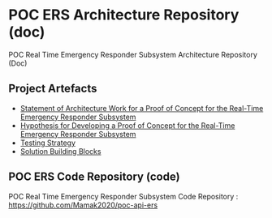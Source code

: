 # POC ERS Architecture Repository (doc)
POC Real Time Emergency Responder Subsystem Architecture Repository (Doc)

## Project Artefacts
* [Statement of Architecture Work for a Proof of Concept for the Real-Time Emergency Responder Subsystem](./artefacts/P8_01_Statement_Of_Architecture_Work.pdf)
* [Hypothesis for Developing a Proof of Concept for the Real-Time Emergency Responder Subsystem](./artefacts/P8_02_Hypoth%C3%A8se_de_d%C3%A9veloppement.pdf)
* [Testing Strategy](./artefacts/P8_03_Strategie_Test.pdf)
* [Solution Building Blocks](./artefacts/P8_04_SBBs.pdf)

## POC ERS Code Repository (code)
POC Real Time Emergency Responder Subsystem Code Repository : https://github.com/Mamak2020/poc-api-ers
